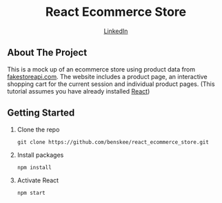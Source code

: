 <h1 align="center">React Ecommerce Store</h1>
<p align="center"><a href="https://www.linkedin.com/in/ben-skee-software-engineer/">LinkedIn</a>

## About The Project

This is a mock up of an ecommerce store using product data from <a href=https://fakestoreapi.herokuapp.com>fakestoreapi.com</a>. 
The website includes a product page, an interactive shopping cart for the current session and individual product pages.
(This tutorial assumes you have already installed <a href="https://reactjs.org">React</a>)

## Getting Started

1. Clone the repo
    ```shell
    git clone https://github.com/benskee/react_ecommerce_store.git
    ```

2. Install packages
    ```sh
    npm install
    ```

3. Activate React

    ```sh 
    npm start
    ```